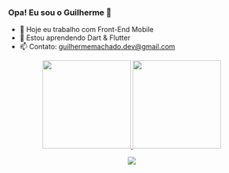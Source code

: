 ### Opa! Eu sou o Guilherme 🙂

- 🔭 Hoje eu trabalho com Front-End Mobile
- 🌱 Estou aprendendo Dart & Flutter
- 📫 Contato: guilhermemachado.dev@gmail.com

<div align="center">
  <a href="https://github.com/guilherme-CMachado">
  <img height="180em" src="https://github-readme-stats.vercel.app/api?username=guilherme-CMachado&show_icons=true&theme=cobalt&include_all_commits=true&count_private=true"/>
  <img height="180em" src="https://github-readme-stats.vercel.app/api/top-langs/?username=guilherme-CMachado&layout=compact&langs_count=7&theme=cobalt"/>
    
   [<img src="https://img.shields.io/badge/linkedin-%230077B5.svg?&style=for-the-badge&logo=linkedin&logoColor=white" />](https://www.linkedin.com/in/guilherme-cmachado/)
